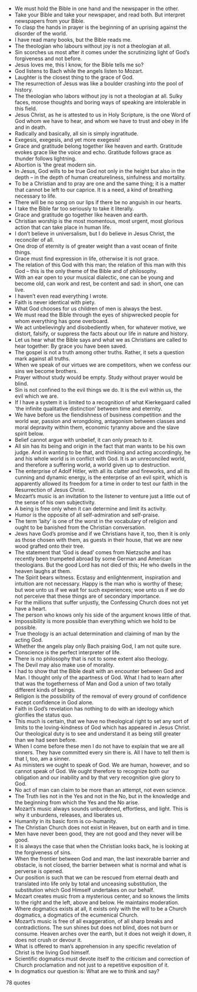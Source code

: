  - We must hold the Bible in one hand and the newspaper in the other.
 - Take your Bible and take your newspaper, and read both. But interpret newspapers from your Bible.
 - To clasp the hands in prayer is the beginning of an uprising against the disorder of the world.
 - I have read many books, but the Bible reads me.
 - The theologian who labours without joy is not a theologian at all.
 - Sin scorches us most after it comes under the scrutinizing light of God’s forgiveness and not before.
 - Jesus loves me, this I know, for the Bible tells me so?
 - God listens to Bach while the angels listen to Mozart.
 - Laughter is the closest thing to the grace of God.
 - The resurrection of Jesus was like a boulder crashing into the pool of history.
 - The theologian who labors without joy is not a theologian at all. Sulky faces, morose thoughts and boring ways of speaking are intolerable in this field.
 - Jesus Christ, as he is attested to us in Holy Scripture, is the one Word of God whom we have to hear, and whom we have to trust and obey in life and in death.
 - Radically and basically, all sin is simply ingratitude.
 - Exegesis, exegesis, and yet more exegesis!
 - Grace and gratitude belong together like heaven and earth. Gratitude evokes grace like the voice and echo. Gratitude follows grace as thunder follows lightning.
 - Abortion is ’the great modern sin.
 - In Jesus, God wills to be true God not only in the height but also in the depth – in the depth of human creatureliness, sinfulness and mortality.
 - To be a Christian and to pray are one and the same thing; it is a matter that cannot be left to our caprice. It is a need, a kind of breathing necessary to life.
 - There will be no song on our lips if there be no anguish in our hearts.
 - I take the Bible far too seriously to take it literally.
 - Grace and gratitude go together like heaven and earth.
 - Christian worship is the most momentous, most urgent, most glorious action that can take place in human life.
 - I don’t believe in universalism, but I do believe in Jesus Christ, the reconciler of all.
 - One drop of eternity is of greater weight than a vast ocean of finite things.
 - Grace must find expression in life, otherwise it is not grace.
 - The relation of this God with this man; the relation of this man with this God – this is the only theme of the Bible and of philosophy.
 - With an ear open to your musical dialectic, one can be young and become old, can work and rest, be content and sad: in short, one can live.
 - I haven’t even read everything I wrote.
 - Faith is never identical with piety.
 - What God chooses for us children of men is always the best.
 - We must read the Bible through the eyes of shipwrecked people for whom everything has gone overboard.
 - We act unbelievingly and disobediently when, for whatever motive, we distort, falsify, or suppress the facts about our life in nature and history.
 - Let us hear what the Bible says and what we as Christians are called to hear together: By grace you have been saved.
 - The gospel is not a truth among other truths. Rather, it sets a question mark against all truths.
 - When we speak of our virtues we are competitors, when we confess our sins we become brothers.
 - Prayer without study would be empty. Study without prayer would be blind.
 - Sin is not confined to the evil things we do. It is the evil within us, the evil which we are.
 - If I have a system it is limited to a recognition of what Kierkegaard called ‘the infinite qualitative distinction’ between time and eternity.
 - We have before us the fiendishness of business competition and the world war, passion and wrongdoing, antagonism between classes and moral depravity within them, economic tyranny above and the slave spirit below.
 - Belief cannot argue with unbelief, it can only preach to it.
 - All sin has its being and origin in the fact that man wants to be his own judge. And in wanting to be that, and thinking and acting accordingly, he and his whole world is in conflict with God. It is an unreconciled world, and therefore a suffering world, a world given up to destruction.
 - The enterprise of Adolf Hitler, with all its clatter and fireworks, and all its cunning and dynamic energy, is the enterprise of an evil spirit, which is apparently allowed its freedom for a time in order to test our faith in the Resurrection of Jesus Christ.
 - Mozart’s music is an invitation to the listener to venture just a little out of the sense of his own subjectivity.
 - A being is free only when it can determine and limit its activity.
 - Humor is the opposite of all self-admiration and self-praise.
 - The term ‘laity’ is one of the worst in the vocabulary of religion and ought to be banished from the Christian conversation.
 - Jews have God’s promise and if we Christians have it, too, then it is only as those chosen with them, as guests in their house, that we are new wood grafted onto their tree.
 - The statement that ‘God is dead’ comes from Nietzsche and has recently been trumpeted abroad by some German and American theologians. But the good Lord has not died of this; He who dwells in the heaven laughs at them.
 - The Spirit bears witness. Ecstasy and enlightenment, inspiration and intuition are not necessary. Happy is the man who is worthy of these; but woe unto us if we wait for such experiences; woe unto us if we do not perceive that these things are of secondary importance.
 - For the millions that suffer unjustly, the Confessing Church does not yet have a heart.
 - The person who knows only his side of the argument knows little of that.
 - Impossibility is more possible than everything which we hold to be possible.
 - True theology is an actual determination and claiming of man by the acting God.
 - Whether the angels play only Bach praising God, I am not quite sure.
 - Conscience is the perfect interpreter of life.
 - There is no philosophy that is not to some extent also theology.
 - The Devil may also make use of morality.
 - I had to show that the Bible dealt with an encounter between God and Man. I thought only of the apartness of God. What I had to learn after that was the togetherness of Man and God a union of two totally different kinds of beings.
 - Religion is the possibility of the removal of every ground of confidence except confidence in God alone.
 - Faith in God’s revelation has nothing to do with an ideology which glorifies the status quo.
 - This much is certain, that we have no theological right to set any sort of limits to the loving-kindness of God which has appeared in Jesus Christ. Our theological duty is to see and understand it as being still greater than we had seen before.
 - When I come before these men I do not have to explain that we are all sinners. They have committed every sin there is. All I have to tell them is that I, too, am a sinner.
 - As ministers we ought to speak of God. We are human, however, and so cannot speak of God. We ought therefore to recognize both our obligation and our inability and by that very recognition give glory to God.
 - No act of man can claim to be more than an attempt, not even science.
 - The Truth lies not in the Yes and not in the No, but in the knowledge and the beginning from which the Yes and the No arise.
 - Mozart’s music always sounds unburdened, effortless, and light. This is why it unburdens, releases, and liberates us.
 - Humanity in its basic form is co-humanity.
 - The Christian Church does not exist in Heaven, but on earth and in time.
 - Men have never been good, they are not good and they never will be good.
 - It is always the case that when the Christian looks back, he is looking at the forgiveness of sins.
 - When the frontier between God and man, the last inexorable barrier and obstacle, is not closed, the barrier between what is normal and what is perverse is opened.
 - Our position is such that we can be rescued from eternal death and translated into life only by total and unceasing substitution, the substitution which God Himself undertakes on our behalf.
 - Mozart creates music from a mysterious center, and so knows the limits to the right and the left, above and below. He maintains moderation.
 - Where dogmatics exists at all, it exists only with the will to be a Church dogmatics, a dogmatics of the ecumenical Church.
 - Mozart’s music is free of all exaggeration, of all sharp breaks and contradictions. The sun shines but does not blind, does not burn or consume. Heaven arches over the earth, but it does not weigh it down, it does not crush or devour it.
 - What is offered to man’s apprehension in any specific revelation of Christ is the living God himself.
 - Scientific dogmatics must devote itself to the criticism and correction of Church proclamation and not just to a repetitive exposition of it.
 - In dogmatics our question is: What are we to think and say?

78 quotes
